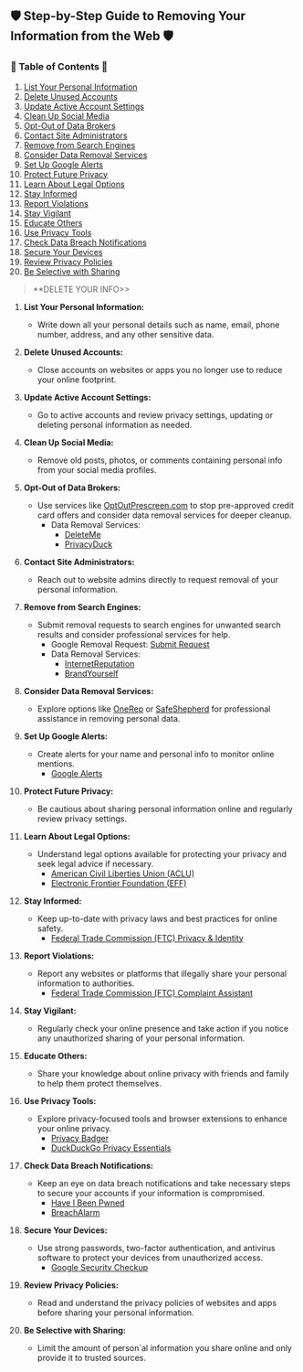 
## 🛡️ Step-by-Step Guide to Removing Your Information from the Web 🛡️

### 📑 Table of Contents 📑

1. [List Your Personal Information](#1-list-your-personal-information)
2. [Delete Unused Accounts](#2-delete-unused-accounts)
3. [Update Active Account Settings](#3-update-active-account-settings)
4. [Clean Up Social Media](#4-clean-up-social-media)
5. [Opt-Out of Data Brokers](#5-opt-out-of-data-brokers)
6. [Contact Site Administrators](#6-contact-site-administrators)
7. [Remove from Search Engines](#7-remove-from-search-engines)
8. [Consider Data Removal Services](#8-consider-data-removal-services)
9. [Set Up Google Alerts](#9-set-up-google-alerts)
10. [Protect Future Privacy](#10-protect-future-privacy)
11. [Learn About Legal Options](#11-learn-about-legal-options)
12. [Stay Informed](#12-stay-informed)
13. [Report Violations](#13-report-violations)
14. [Stay Vigilant](#14-stay-vigilant)
15. [Educate Others](#15-educate-others)
16. [Use Privacy Tools](#16-use-privacy-tools)
17. [Check Data Breach Notifications](#17-check-data-breach-notifications)
18. [Secure Your Devices](#18-secure-your-devices)
19. [Review Privacy Policies](#19-review-privacy-policies)
20. [Be Selective with Sharing](#20-be-selective-with-sharing)


> **DELETE YOUR INFO>>

1. **List Your Personal Information:**
   - Write down all your personal details such as name, email, phone number, address, and any other sensitive data.

2. **Delete Unused Accounts:**
   - Close accounts on websites or apps you no longer use to reduce your online footprint.

3. **Update Active Account Settings:**
   - Go to active accounts and review privacy settings, updating or deleting personal information as needed.

4. **Clean Up Social Media:**
   - Remove old posts, photos, or comments containing personal info from your social media profiles.

5. **Opt-Out of Data Brokers:**
   - Use services like [OptOutPrescreen.com](https://www.optoutprescreen.com/) to stop pre-approved credit card offers and consider data removal services for deeper cleanup.
     - Data Removal Services:
       - [DeleteMe](https://joindeleteme.com/)
       - [PrivacyDuck](https://privacyduck.com/)

6. **Contact Site Administrators:**
   - Reach out to website admins directly to request removal of your personal information.

7. **Remove from Search Engines:**
   - Submit removal requests to search engines for unwanted search results and consider professional services for help.
     - Google Removal Request: [Submit Request](https://support.google.com/websearch/troubleshooter/3111061)
     - Data Removal Services:
       - [InternetReputation](https://www.internetreputation.com/)
       - [BrandYourself](https://brandyourself.com/)

8. **Consider Data Removal Services:**
   - Explore options like [OneRep](https://onerep.com/) or [SafeShepherd](https://www.safeshepherd.com/) for professional assistance in removing personal data.

9. **Set Up Google Alerts:**
   - Create alerts for your name and personal info to monitor online mentions.
     - [Google Alerts](https://www.google.com/alerts)

10. **Protect Future Privacy:**
    - Be cautious about sharing personal information online and regularly review privacy settings.

11. **Learn About Legal Options:**
    - Understand legal options available for protecting your privacy and seek legal advice if necessary.
      - [American Civil Liberties Union (ACLU)](https://www.aclu.org/know-your-rights/privacy/)
      - [Electronic Frontier Foundation (EFF)](https://www.eff.org/issues/privacy)

12. **Stay Informed:**
    - Keep up-to-date with privacy laws and best practices for online safety.
      - [Federal Trade Commission (FTC) Privacy & Identity](https://www.consumer.ftc.gov/features/feature-0014-identity-theft)

13. **Report Violations:**
    - Report any websites or platforms that illegally share your personal information to authorities.
      - [Federal Trade Commission (FTC) Complaint Assistant](https://www.ftccomplaintassistant.gov/)

14. **Stay Vigilant:**
    - Regularly check your online presence and take action if you notice any unauthorized sharing of your personal information.

15. **Educate Others:**
    - Share your knowledge about online privacy with friends and family to help them protect themselves.

16. **Use Privacy Tools:**
    - Explore privacy-focused tools and browser extensions to enhance your online privacy.
      - [Privacy Badger](https://privacybadger.org/)
      - [DuckDuckGo Privacy Essentials](https://duckduckgo.com/app)

17. **Check Data Breach Notifications:**
    - Keep an eye on data breach notifications and take necessary steps to secure your accounts if your information is compromised.
      - [Have I Been Pwned](https://haveibeenpwned.com/)
      - [BreachAlarm](https://breachalarm.com/)

18. **Secure Your Devices:**
    - Use strong passwords, two-factor authentication, and antivirus software to protect your devices from unauthorized access.
      - [Google Security Checkup](https://myaccount.google.com/security-checkup)

19. **Review Privacy Policies:**
    - Read and understand the privacy policies of websites and apps before sharing your personal information.

20. **Be Selective with Sharing:**
    - Limit the amount of person`al information you share online and only provide it to trusted sources.
